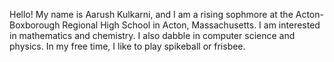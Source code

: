 Hello! My name is Aarush Kulkarni, and I am a rising sophmore at the Acton-Boxborough Regional High School in Acton, Massachusetts. I am interested in mathematics and chemistry. I also dabble in computer science and physics. In my free time, I like to play spikeball or frisbee.
